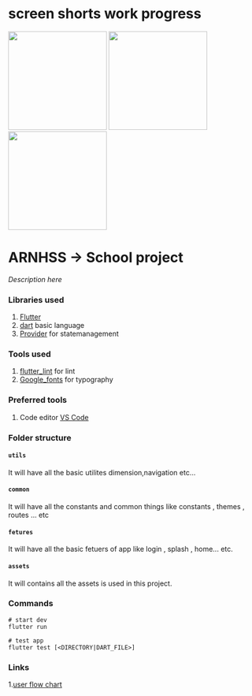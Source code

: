 
# screen shorts work progress


<img width='200' src="https://user-images.githubusercontent.com/65447144/183302437-8c846b5e-3f4b-4caa-8626-6e1eef4ac295.png"/>    <img width='200' src="https://user-images.githubusercontent.com/65447144/183710986-60f101db-12d2-45f0-bbfb-57913aea97d7.png"/> 
<img width='200' src="https://user-images.githubusercontent.com/65447144/183711644-6be5797f-a741-407c-aa87-b729a0f806b9.png"/> 
 







# ARNHSS -> School project

_Description here_
### Libraries used
1. [Flutter](https://flutter.dev/)
2. [dart](https://dart.dev/) basic language
3. [Provider](https://pub.dev/packages/provider/) for statemanagement

### Tools used
1. [flutter_lint](https://pub.dev/packages/flutter_lints/) for lint
2. [Google_fonts](https://pub.dev/packages/google_fonts/) for typography

### Preferred tools
1. Code editor [VS Code](https://code.visualstudio.com/)

### Folder structure

#### `utils`
It will have all the basic utilites dimension,navigation etc...

#### `common`
It will have all the constants and common things  like  constants , themes ,  routes ... etc

#### `fetures`
It will have all the basic fetuers of app like login , splash , home... etc.

#### `assets`
It will contains all the assets is used in this project.

### Commands

```
# start dev
flutter run

# test app
flutter test [<DIRECTORY|DART_FILE>] 

```

### Links
1.[user flow chart ](https://www.figma.com/file/BAcGajYbla8hJGDNEUoAQ3/arnhss?node-id=0%3A1)
